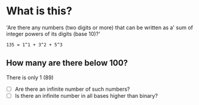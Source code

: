 # What is this?

'Are there any numbers (two digits or more) that can be written as a'
sum of integer powers of its digits (base 10)?'

```135 = 1^1 + 3^2 + 5^3```

## How many are there below 100?

There is only 1 (89)

- [ ] Are there an infinite number of such numbers?
- [ ] Is there an infinite number in all bases higher than binary?
